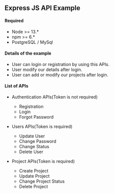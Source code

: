 ## Express JS API Example

#### Required
- Node >= 13.*
- npm >= 6.*
- PostgreSQL / MySql

#### Details of the example
- User can login or registration by using this APIs.
- User modify our details after login.
- User can add or modify our projects after login.

#### List of APIs
- Authentication APIs(Token is not required)
    - Registration
    - Login
    - Forgot Password
    
- Users APIs(Token is required)
    - Update User
    - Change Password
    - Change Status
    - Delete User
    
- Project APIs(Token is required)
    - Create Project
    - Update Project    
    - Change Project Status
    - Delete Project